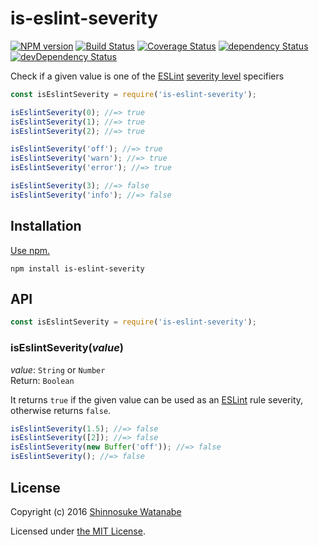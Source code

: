 # is-eslint-severity

[![NPM version](https://img.shields.io/npm/v/is-eslint-severity.svg)](https://www.npmjs.com/package/is-eslint-severity)
[![Build Status](https://travis-ci.org/shinnn/is-eslint-severity.svg?branch=master)](https://travis-ci.org/shinnn/is-eslint-severity)
[![Coverage Status](https://img.shields.io/coveralls/shinnn/is-eslint-severity.svg)](https://coveralls.io/r/shinnn/is-eslint-severity)
[![dependency Status](https://david-dm.org/shinnn/is-eslint-severity.svg)](https://david-dm.org/shinnn/is-eslint-severity)
[![devDependency Status](https://david-dm.org/shinnn/is-eslint-severity/dev-status.svg)](https://david-dm.org/shinnn/is-eslint-severity#info=devDependencies)

Check if a given value is one of the [ESLint](http://eslint.org/) [severity level](http://eslint.org/docs/user-guide/configuring#configuring-rules) specifiers

```javascript
const isEslintSeverity = require('is-eslint-severity');

isEslintSeverity(0); //=> true
isEslintSeverity(1); //=> true
isEslintSeverity(2); //=> true

isEslintSeverity('off'); //=> true
isEslintSeverity('warn'); //=> true
isEslintSeverity('error'); //=> true

isEslintSeverity(3); //=> false
isEslintSeverity('info'); //=> false
```

## Installation

[Use npm.](https://docs.npmjs.com/cli/install)

```
npm install is-eslint-severity
```

## API

```javascript
const isEslintSeverity = require('is-eslint-severity');
```

### isEslintSeverity(*value*)

*value*: `String` or `Number`  
Return: `Boolean`

It returns `true` if the given value can be used as an [ESLint](https://github.com/eslint/eslint) rule severity, otherwise returns `false`.

```javascript
isEslintSeverity(1.5); //=> false
isEslintSeverity([2]); //=> false
isEslintSeverity(new Buffer('off')); //=> false
isEslintSeverity(); //=> false
```

## License

Copyright (c) 2016 [Shinnosuke Watanabe](https://github.com/shinnn)

Licensed under [the MIT License](./LICENSE).
